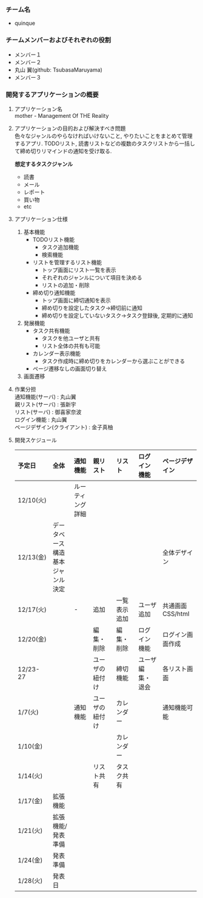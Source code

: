 ### チーム名
- quinque

### チームメンバーおよびそれぞれの役割
- メンバー１
- メンバー２
- 丸山 翼(github: TsubasaMaruyama)
- メンバー３

### 開発するアプリケーションの概要
1. アプリケーション名  
    mother - Management Of THE Reality
1. アプリケーションの目的および解決すべき問題  
    色々なジャンルのやらなければいけないこと, やりたいことをまとめて管理するアプリ.
    TODOリスト, 読書リストなどの複数のタスクリストから一括して締め切りリマインドの通知を受け取る.
        
    __想定するタスクジャンル__
    - 読書
    - メール
    - レポート
    - 買い物
    - etc
    
1. アプリケーション仕様
    1. 基本機能
        - TODOリスト機能
            - タスク追加機能
            - 検索機能
        - リストを管理するリスト機能
            - トップ画面にリスト一覧を表示
            - それぞれのジャンルについて項目を決める
            - リストの追加・削除
        - 締め切り通知機能
            - トップ画面に締切通知を表示
            - 締め切りを設定したタスク→締切前に通知
            - 締め切りを設定していないタスク→タスク登録後, 定期的に通知
    1. 発展機能
        - タスク共有機能
            - タスクを他ユーザと共有
            - リスト全体の共有も可能
        - カレンダー表示機能
            - タスク作成時に締め切りをカレンダーから選ぶことができる
        - ページ遷移なしの画面切り替え
    1. 画面遷移
    
1. 作業分担  
    通知機能(サーバ) : 丸山翼  
    親リスト(サーバ) : 張新宇  
    リスト(サーバ) : 御喜家奈波  
    ログイン機能 : 丸山翼  
    ページデザイン(クライアント) : 金子真柚  
1. 開発スケジュール

    |予定日 |全体|通知機能 |親リスト |リスト |ログイン機能 |ページデザイン |
    |:---|:---|:---|:---|:---|:---|:--|
    |12/10(火) | |ルーティング詳細 | | | | | |
    |12/13(金) | データベース構造 <br> 基本ジャンル決定|||||全体デザイン|
    |12/17(火) | | - |追加|一覧表示追加|ユーザ追加|共通画面  CSS/html|
    |12/20(金) | | | 編集・削除 |編集・削除 |ログイン機能|ログイン画面作成|
    |12/23-27  | | |ユーザの紐付け |締切機能|ユーザ編集・退会|各リスト画面|
    |1/7(火)   | | 通知機能|ユーザの紐付け|カレンダー||通知機能可能|
    |1/10(金) | | | |カレンダー|||
    |1/14(火) | | |リスト共有 |タスク共有| | |
    |1/17(金) |拡張機能| | | | | |
    |1/21(火) |拡張機能/発表準備| | | | | |
    |1/24(金) | 発表準備||||||
    |1/28(火)| 発表日||||||
